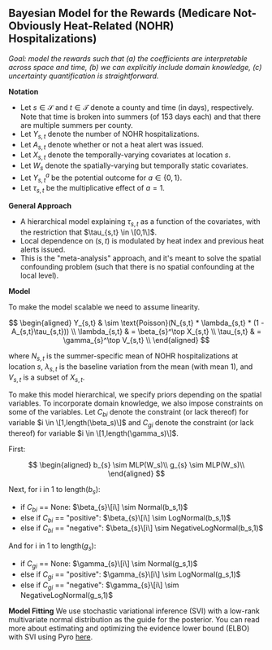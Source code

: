 ## Bayesian Model for the Rewards (Medicare Not-Obviously Heat-Related (NOHR) Hospitalizations)
*Goal: model the rewards such that (a) the coefficients are interpretable across space and time, (b) we can explicitly include domain knowledge, (c) uncertainty quantification is straightforward.* 

**Notation**

* Let $s\in\mathcal{S}$ and $t\in\mathcal{T}$ denote a county and time (in days), respectively. Note that time is broken into summers (of 153 days each) and that there are multiple summers per county. 
* Let $Y_{s,t}$ denote the number of NOHR hospitalizations.
* Let $A_{s,t}$ denote whether or not a heat alert was issued.
* Let $X_{s,t}$ denote the temporally-varying covariates at location $s$.
* Let $W_{s}$ denote the spatially-varying but temporally static covariates. 
* Let $Y_{s,t}^a$ be the potential outcome for $a\in \{0,1\}$.
* Let $\tau_{s,t}$ be the multiplicative effect of $a=1$.

**General Approach**

* A hierarchical model explaining $\tau_{s,t}$ as a function of the covariates, with the restriction that $\tau_{s,t} \in \[0,1\]$.
* Local dependence on $(s,t)$ is modulated by heat index and previous heat alerts issued.
* This is the "meta-analysis" approach, and it's meant to solve the spatial confounding problem (such that there is no spatial confounding at the local level). 

**Model**

To make the model scalable we need to assume linearity.

$$
\begin{aligned}
Y_{s,t} & \sim \text{Poisson}(N_{s,t} * \lambda_{s,t} * (1 - A_{s,t}\tau_{s,t})) \\
\lambda_{s,t} & = \beta_{s}^\top X_{s,t} \\
\tau_{s,t} & = \gamma_{s}^\top V_{s,t} \\
\end{aligned}
$$

where $N_{s,t}$ is the summer-specific mean of NOHR hospitalizations at location $s$, $\lambda_{s,t}$ is the baseline variation from the mean (with mean 1), and $V_{s,t}$ is a subset of $X_{s,t}$.

To make this model hierarchical, we specify priors depending on the spatial variables. To incorporate domain knowledge, we also impose constraints on some of the variables. Let $C_{bi}$ denote the constraint (or lack thereof) for variable $i \in \[1,length(\beta_s)\]$ and $C_{gi}$ denote the constraint (or lack thereof) for variable $i \in \[1,length(\gamma_s)\]$.

First:

$$
\begin{aligned}
b_{s} \sim MLP(W_s)\\
g_{s} \sim MLP(W_s)\\
\end{aligned}
$$

Next, for i in 1 to length($b_s$):
* if $C_{bi}$ == None: $\beta_{s}\[i\] \sim Normal(b_s,1)$
* else if $C_{bi}$ == "positive": $\beta_{s}\[i\] \sim LogNormal(b_s,1)$
* else if $C_{bi}$ == "negative": $\beta_{s}\[i\] \sim NegativeLogNormal(b_s,1)$

And for i in 1 to length($g_s$):
* if $C_{gi}$ == None: $\gamma_{s}\[i\] \sim Normal(g_s,1)$
* else if $C_{gi}$ == "positive": $\gamma_{s}\[i\] \sim LogNormal(g_s,1)$
* else if $C_{gi}$ == "negative": $\gamma_{s}\[i\] \sim NegativeLogNormal(g_s,1)$

**Model Fitting**
We use stochastic variational inference (SVI) with a low-rank multivariate normal distribution as the guide for the posterior. You can read more about estimating and optimizing the evidence lower bound (ELBO) with SVI using Pyro [here](http://pyro.ai/examples/intro_long.html#Background:-Estimating-and-optimizing-the-Evidence-Lower-Bound-(ELBO)).

